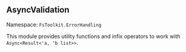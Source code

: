 ## AsyncValidation

Namespace: `FsToolkit.ErrorHandling`

This module provides utility functions and infix operators to work with `Async<Result<'a, 'b list>>`.
